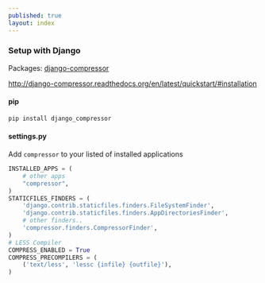 ```yaml
---
published: true
layout: index
---
```


### Setup with Django
Packages: [django-compressor](http://django-compressor.readthedocs.org/en/latest/)

http://django-compressor.readthedocs.org/en/latest/quickstart/#installation
#### pip
```bash
pip install django_compressor
```

#### settings.py
Add `compressor` to your listed of installed applications

```python
INSTALLED_APPS = (
    # other apps
    "compressor",
)
STATICFILES_FINDERS = (
    'django.contrib.staticfiles.finders.FileSystemFinder',
    'django.contrib.staticfiles.finders.AppDirectoriesFinder',
    # other finders..
    'compressor.finders.CompressorFinder',
)
# LESS Compiler
COMPRESS_ENABLED = True
COMPRESS_PRECOMPILERS = (
    ('text/less', 'lessc {infile} {outfile}'),
)
```